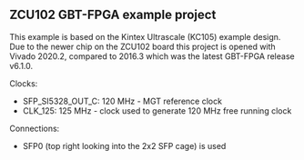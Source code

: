 ## ZCU102 GBT-FPGA example project

This example is based on the Kintex Ultrascale (KC105) example design.
Due to the newer chip on the ZCU102 board this project is opened with Vivado 2020.2, compared to 2016.3 which was the latest GBT-FPGA release v6.1.0.

Clocks:
- SFP_SI5328_OUT_C: 120 MHz - MGT reference clock
- CLK_125: 125 MHz - clock used to generate 120 MHz free running clock

Connections:
- SFP0 (top right looking into the 2x2 SFP cage) is used
